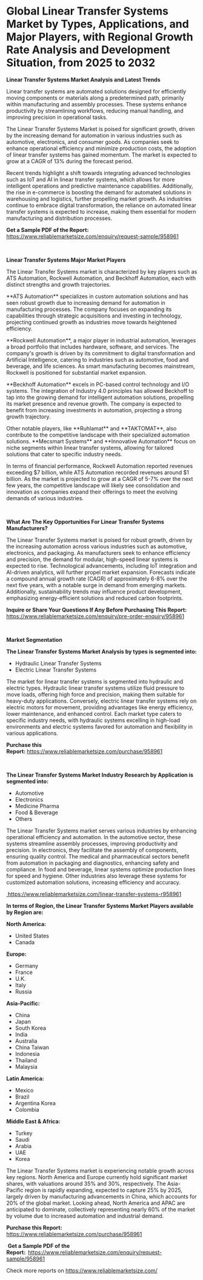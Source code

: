 <p><h1>Global Linear Transfer Systems Market by Types, Applications, and Major Players, with Regional Growth Rate Analysis and Development Situation, from 2025 to 2032</h1></p><p><strong>Linear Transfer Systems Market Analysis and Latest Trends</strong></p>
<p><p>Linear transfer systems are automated solutions designed for efficiently moving components or materials along a predetermined path, primarily within manufacturing and assembly processes. These systems enhance productivity by streamlining workflows, reducing manual handling, and improving precision in operational tasks. </p><p>The Linear Transfer Systems Market is poised for significant growth, driven by the increasing demand for automation in various industries such as automotive, electronics, and consumer goods. As companies seek to enhance operational efficiency and minimize production costs, the adoption of linear transfer systems has gained momentum. The market is expected to grow at a CAGR of 13% during the forecast period. </p><p>Recent trends highlight a shift towards integrating advanced technologies such as IoT and AI in linear transfer systems, which allows for more intelligent operations and predictive maintenance capabilities. Additionally, the rise in e-commerce is boosting the demand for automated solutions in warehousing and logistics, further propelling market growth. As industries continue to embrace digital transformation, the reliance on automated linear transfer systems is expected to increase, making them essential for modern manufacturing and distribution processes.</p></p>
<p><strong>Get a Sample PDF of the Report:&nbsp;</strong> <a href="https://www.reliablemarketsize.com/enquiry/request-sample/958961?utm_campaign=1886&utm_medium=2&utm_source=Github&utm_content=ia&utm_term=22022025&utm_id=linear-transfer-systems">https://www.reliablemarketsize.com/enquiry/request-sample/958961</a></p>
<p>&nbsp;</p>
<p><strong>Linear Transfer Systems Major Market Players</strong></p>
<p><p>The Linear Transfer Systems market is characterized by key players such as ATS Automation, Rockwell Automation, and Beckhoff Automation, each with distinct strengths and growth trajectories. </p><p>**ATS Automation** specializes in custom automation solutions and has seen robust growth due to increasing demand for automation in manufacturing processes. The company focuses on expanding its capabilities through strategic acquisitions and investing in technology, projecting continued growth as industries move towards heightened efficiency.</p><p>**Rockwell Automation**, a major player in industrial automation, leverages a broad portfolio that includes hardware, software, and services. The company's growth is driven by its commitment to digital transformation and Artificial Intelligence, catering to industries such as automotive, food and beverage, and life sciences. As smart manufacturing becomes mainstream, Rockwell is positioned for substantial market expansion.</p><p>**Beckhoff Automation** excels in PC-based control technology and I/O systems. The integration of Industry 4.0 principles has allowed Beckhoff to tap into the growing demand for intelligent automation solutions, propelling its market presence and revenue growth. The company is expected to benefit from increasing investments in automation, projecting a strong growth trajectory.</p><p>Other notable players, like **Ruhlamat** and **TAKTOMAT**, also contribute to the competitive landscape with their specialized automation solutions. **Mecsmart Systems** and **Innovative Automation** focus on niche segments within linear transfer systems, allowing for tailored solutions that cater to specific industry needs.</p><p>In terms of financial performance, Rockwell Automation reported revenues exceeding $7 billion, while ATS Automation recorded revenues around $1 billion. As the market is projected to grow at a CAGR of 5-7% over the next few years, the competitive landscape will likely see consolidation and innovation as companies expand their offerings to meet the evolving demands of various industries.</p></p>
<p>&nbsp;</p>
<p><strong>What Are The Key Opportunities For Linear Transfer Systems Manufacturers?</strong></p>
<p><p>The Linear Transfer Systems market is poised for robust growth, driven by the increasing automation across various industries such as automotive, electronics, and packaging. As manufacturers seek to enhance efficiency and precision, the demand for modular, high-speed linear systems is expected to rise. Technological advancements, including IoT integration and AI-driven analytics, will further propel market expansion. Forecasts indicate a compound annual growth rate (CAGR) of approximately 6-8% over the next five years, with a notable surge in demand from emerging markets. Additionally, sustainability trends may influence product development, emphasizing energy-efficient solutions and reduced carbon footprints.</p></p>
<p><strong>Inquire or Share Your Questions If Any Before Purchasing This Report:</strong> <a href="https://www.reliablemarketsize.com/enquiry/pre-order-enquiry/958961?utm_campaign=1886&utm_medium=2&utm_source=Github&utm_content=ia&utm_term=22022025&utm_id=linear-transfer-systems">https://www.reliablemarketsize.com/enquiry/pre-order-enquiry/958961</a></p>
<p>&nbsp;</p>
<p><strong>Market Segmentation</strong></p>
<p><strong>The Linear Transfer Systems Market Analysis by types is segmented into:</strong></p>
<p><ul><li>Hydraulic Linear Transfer Systems</li><li>Electric Linear Transfer Systems</li></ul></p>
<p><p>The market for linear transfer systems is segmented into hydraulic and electric types. Hydraulic linear transfer systems utilize fluid pressure to move loads, offering high force and precision, making them suitable for heavy-duty applications. Conversely, electric linear transfer systems rely on electric motors for movement, providing advantages like energy efficiency, lower maintenance, and enhanced control. Each market type caters to specific industry needs, with hydraulic systems excelling in high-load environments and electric systems favored for automation and flexibility in various applications.</p></p>
<p><strong>Purchase this Report:&nbsp;</strong><a href="https://www.reliablemarketsize.com/purchase/958961?utm_campaign=1886&utm_medium=2&utm_source=Github&utm_content=ia&utm_term=22022025&utm_id=linear-transfer-systems">https://www.reliablemarketsize.com/purchase/958961</a></p>
<p>&nbsp;</p>
<p><strong>The Linear Transfer Systems Market Industry Research by Application is segmented into:</strong></p>
<p><ul><li>Automotive</li><li>Electronics</li><li>Medicine Pharma</li><li>Food & Beverage</li><li>Others</li></ul></p>
<p><p>The Linear Transfer Systems market serves various industries by enhancing operational efficiency and automation. In the automotive sector, these systems streamline assembly processes, improving productivity and precision. In electronics, they facilitate the assembly of components, ensuring quality control. The medical and pharmaceutical sectors benefit from automation in packaging and diagnostics, enhancing safety and compliance. In food and beverage, linear systems optimize production lines for speed and hygiene. Other industries also leverage these systems for customized automation solutions, increasing efficiency and accuracy.</p></p>
<p><a href="https://www.reliablemarketsize.com/linear-transfer-systems-r958961?utm_campaign=1886&utm_medium=2&utm_source=Github&utm_content=ia&utm_term=22022025&utm_id=linear-transfer-systems">&nbsp;https://www.reliablemarketsize.com/linear-transfer-systems-r958961</a></p>
<p><strong>In terms of Region, the Linear Transfer Systems Market Players available by Region are:</strong></p>
<p>
    <p> <strong> North America: </strong>
        <ul>
            <li>United States</li>
            <li>Canada</li>
        </ul>
        </p> 
    <p> <strong> Europe: </strong>
        <ul>
            <li>Germany</li>
            <li>France</li>
            <li>U.K.</li>
            <li>Italy</li>
            <li>Russia</li>
        </ul>
        </p> 
    <p> <strong> Asia-Pacific: </strong>
        <ul>
            <li>China</li>
            <li>Japan</li>
            <li>South Korea</li>
            <li>India</li>
            <li>Australia</li>
            <li>China Taiwan</li>
            <li>Indonesia</li>
            <li>Thailand</li>
            <li>Malaysia</li>
        </ul>
        </p> 
    <p> <strong> Latin America: </strong>
        <ul>
            <li>Mexico</li>
            <li>Brazil</li>
            <li>Argentina Korea</li>
            <li>Colombia</li>
        </ul>
        </p> 
    <p> <strong> Middle East & Africa: </strong>
        <ul>
            <li>Turkey</li>
            <li>Saudi</li>
            <li>Arabia</li>
            <li>UAE</li>
            <li>Korea</li>
        </ul>
    </p>
    </p>
<p><p>The Linear Transfer Systems market is experiencing notable growth across key regions. North America and Europe currently hold significant market shares, with valuations around 35% and 30%, respectively. The Asia-Pacific region is rapidly expanding, expected to capture 25% by 2025, largely driven by manufacturing advancements in China, which accounts for 20% of the global market. Looking ahead, North America and APAC are anticipated to dominate, collectively representing nearly 60% of the market by volume due to increased automation and industrial demand.</p></p>
<p><strong>Purchase this Report: </strong><a href="https://www.reliablemarketsize.com/purchase/958961?utm_campaign=1886&utm_medium=2&utm_source=Github&utm_content=ia&utm_term=22022025&utm_id=linear-transfer-systems">https://www.reliablemarketsize.com/purchase/958961</a></p>
<p>&nbsp;<strong>Get a Sample PDF of the Report:&nbsp;&nbsp;</strong><a href="https://www.reliablemarketsize.com/enquiry/request-sample/958961?utm_campaign=1886&utm_medium=2&utm_source=Github&utm_content=ia&utm_term=22022025&utm_id=linear-transfer-systems">https://www.reliablemarketsize.com/enquiry/request-sample/958961</a></p>
<p><strong></strong></p>
<p>Check more reports on <a href="https://www.reliablemarketsize.com/?utm_campaign=1886&utm_medium=2&utm_source=Github&utm_content=ia&utm_term=22022025&utm_id=linear-transfer-systems">https://www.reliablemarketsize.com/</a></p>